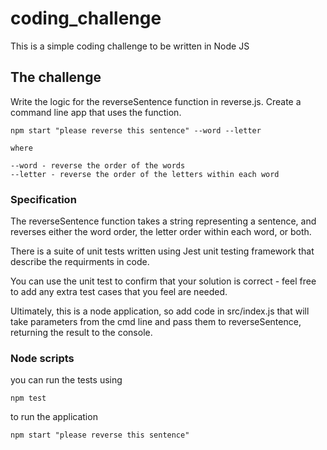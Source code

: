 # coding_challenge
This is a simple coding challenge to be written in Node JS

## The challenge

Write the logic for the reverseSentence function in reverse.js.  Create a command line app that uses the function.

    npm start "please reverse this sentence" --word --letter

    where 
    
    --word - reverse the order of the words
    --letter - reverse the order of the letters within each word

### Specification

The reverseSentence function takes a string representing a sentence, and reverses either the word order, the letter order within each word, or both.

There is a suite of unit tests written using Jest unit testing framework that describe the requirments in code.

You can use the unit test to confirm that your solution is correct - feel free to add any extra test cases that you feel are needed.

Ultimately, this is a node application, so add code in src/index.js that will take parameters from the cmd line and pass them to reverseSentence, returning the result to the console.

### Node scripts
you can run the tests using

    npm test

to run the application     

    npm start "please reverse this sentence"
